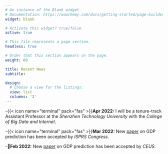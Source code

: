 ```yaml
---
# An instance of the Blank widget.
# Documentation: https://wowchemy.com/docs/getting-started/page-builder/
widget: blank

# Activate this widget? true/false
active: true

# This file represents a page section.
headless: true

# Order that this section appears on the page.
weight: 60

title: Recent News
subtitle: 

design:
  # Choose a view for the listings:
  view: list
  columns: '2'
---
```


-{{< icon name="terminal" pack="fas" >}}**Apr 2022:** I will be a tenure-track Assistant Professor at the *Shenzhen Technology University* with the *College of Big Data and Internet*.

-{{< icon name="terminal" pack="fas" >}}**Mar 2022:** New [paper](https://www.sciencedirect.com/science/article/pii/S0198971522000205?via%3Dihub) on GDP prediction has been accepted by *ISPRS Congress*.

-:mega:**Feb 2022:** New [paper](https://www.sciencedirect.com/science/article/pii/S0198971522000205?via%3Dihub) on GDP prediction has been accepted by *CEUS*.
